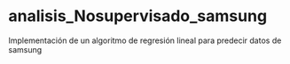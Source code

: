 # analisis_Nosupervisado_samsung
Implementación de un algoritmo de regresión lineal para predecir datos de samsung
